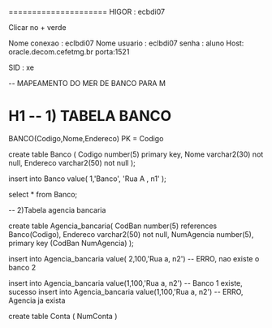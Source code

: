 =====================
HIGOR : ecbdi07

Clicar no + verde

Nome conexao : eclbdi07
Nome usuario : eclbdi07
senha : aluno
Host: oracle.decom.cefetmg.br
porta:1521

SID : xe

-- MAPEAMENTO DO MER DE BANCO PARA M

# H1 -- 1) TABELA BANCO

BANCO(Codigo,Nome,Endereco) PK = Codigo

create table Banco (
	Codigo number(5) primary key,
	Nome varchar2(30) not null,
	Endereco varchar2(50) not null
);

insert into Banco value(
	1,'Banco', 'Rua A , n1' 
);

select * from Banco;

-- 2)Tabela agencia bancaria

create table Agencia_bancaria(
	CodBan number(5) references Banco(Codigo), 
	Endereco varchar2(50) not null,
	NumAgencia number(5),
	primary key (CodBan NumAgencia)
);

insert into Agencia_bancaria value( 2,100,'Rua a, n2') -- ERRO, nao existe o banco 2

insert into Agencia_bancaria value(1,100,'Rua a, n2') -- Banco 1 existe, sucesso
insert into Agencia_bancaria value(1,100,'Rua a, n2') -- ERRO, Agencia ja exista


create table Conta (
	NumConta
)